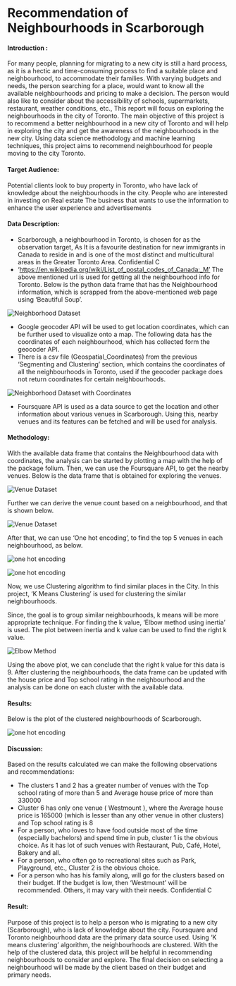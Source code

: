 # Recommendation of Neighbourhoods in Scarborough
#### Introduction :
For many people, planning for migrating to a new city is still a hard process, as
it is a hectic and time-consuming process to find a suitable place and
neighbourhood, to accommodate their families. With varying budgets and
needs, the person searching for a place, would want to know all the available
neighbourhoods and pricing to make a decision. The person would also like to
consider about the accessibility of schools, supermarkets, restaurant, weather
conditions, etc., This report will focus on exploring the neighbourhoods in the
city of Toronto.
The main objective of this project is to recommend a better neighbourhood in
a new city of Toronto and will help in exploring the city and get the awareness
of the neighbourhoods in the new city. Using data science methodology and
machine learning techniques, this project aims to recommend neighbourhood
for people moving to the city Toronto.
#### Target Audience:
Potential clients look to buy property in Toronto, who have lack of knowledge
about the neighbourhoods in the city.
People who are interested in investing on Real estate
The business that wants to use the information to enhance the user experience
and advertisements
#### Data Description:
 - Scarborough, a neighbourhood in Toronto, is chosen for as the
observation target, As It is a favourite destination for new immigrants in
Canada to reside in and is one of the most distinct and multicultural
areas in the Greater Toronto Area.
Confidential C
 - ‘https://en.wikipedia.org/wiki/List_of_postal_codes_of_Canada:_M’
The above mentioned url is used for getting all the neighbourhood info
for Toronto. Below is the python data frame that has the Neighbourhood
information, which is scrapped from the above-mentioned web page
using ‘Beautiful Soup’.

![Neighborhood Dataset](https://github.com/amalaalwin/My-Practice-project/blob/master/neighborhoodData.png?raw=true)

 - Google geocoder API will be used to get location coordinates, which can
be further used to visualize onto a map. The following data has the
coordinates of each neighbourhood, which has collected form the
geocoder API.
 - There is a csv file (Geospatial_Coordinates) from the previous
‘Segmenting and Clustering’ section, which contains the coordinates of
all the neighbourhoods in Toronto, used if the geocoder package does
not return coordinates for certain neighbourhoods.

![Neighborhood Dataset with Coordinates ](https://github.com/amalaalwin/My-Practice-project/blob/master/neighborhoodCoords.png?raw=true)

 - Foursquare API is used as a data source to get the location and other
information about various venues in Scarborough. Using this, nearby
venues and its features can be fetched and will be used for analysis.
#### Methodology:
With the available data frame that contains the Neighbourhood data with
coordinates, the analysis can be started by plotting a map with the help of the
package folium.
Then, we can use the Foursquare API, to get the nearby venues. Below is the
data frame that is obtained for exploring the venues.

![Venue Dataset](https://github.com/amalaalwin/My-Practice-project/blob/master/nreabyVenues.png?raw=true)

Further we can derive the venue count based on a neighbourhood, and that is
shown below.

![Venue Dataset](https://github.com/amalaalwin/My-Practice-project/blob/master/neighborhoodBasedVenue.png?raw=true)

After that, we can use ‘One hot encoding’, to find the top 5 venues in each
neighbourhood, as below.

![one hot encoding](https://github.com/amalaalwin/My-Practice-project/blob/master/oneHotEncoding.png?raw=true)

![one hot encoding](https://github.com/amalaalwin/My-Practice-project/blob/master/onehotEncodingDataset.png?raw=true)

Now, we use Clustering algorithm to find similar places in the City. In this
project, ‘K Means Clustering’ is used for clustering the similar neighbourhoods.

Since, the goal is to group similar neighbourhoods, k means will be more
appropriate technique.
For finding the k value, ‘Elbow method using inertia’ is used. The plot between
inertia and k value can be used to find the right k value.

![Elbow Method](https://github.com/amalaalwin/My-Practice-project/blob/master/elbowMethod.png?raw=true)

Using the above plot, we can conclude that the right k value for this data is 9.
After clustering the neighbourhoods, the data frame can be updated with the
house price and Top school rating in the neighbourhood and the analysis can
be done on each cluster with the available data.
#### Results:
Below is the plot of the clustered neighbourhoods of Scarborough.

![one hot encoding](https://github.com/amalaalwin/My-Practice-project/blob/master/Results.png?raw=true)

#### Discussion:
Based on the results calculated we can make the following observations and
recommendations:
 - The clusters 1 and 2 has a greater number of venues with the Top school
rating of more than 5 and Average house price of more than 330000
 - Cluster 6 has only one venue ( Westmount ), where the Average house
price is 165000 (which is lesser than any other venue in other clusters)
and Top school rating is 8
 - For a person, who loves to have food outside most of the time
(especially bachelors) and spend time in pub, cluster 1 is the obvious
choice. As it has lot of such venues with Restaurant, Pub, Café, Hotel,
Bakery and all.
 - For a person, who often go to recreational sites such as Park,
Playground, etc., Cluster 2 is the obvious choice.
 - For a person who has his family along, will go for the clusters based on
their budget. If the budget is low, then ‘Westmount’ will be
recommended. Others, it may vary with their needs.
Confidential C
#### Result:
Purpose of this project is to help a person who is migrating to a new
city (Scarborough), who is lack of knowledge about the city.
Foursquare and Toronto neighbourhood data are the primary data
source used. Using ‘K means clustering’ algorithm, the
neighbourhoods are clustered.
With the help of the clustered data, this project will be helpful in
recommending neighbourhoods to consider and explore. The final
decision on selecting a neighbourhood will be made by the client
based on their budget and primary needs.
